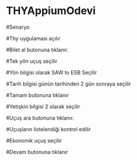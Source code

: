 # THYAppiumOdevi

#Senaryo 

#Thy uygulaması açılır

#Bilet al butonuna tıklanır.

#Tek yön uçuş seçilir

#Yön bilgisi olarak SAW to ESB Seçilir

#Tarih bilgisi günün tarihinden 2 gün sonraya seçilir

#Tamam butonuna tıklanır

#Yetişkin bilgisi 2 olarak seçilir

#Uçuş ara butonuna tıklanır.

#Uçuşların listelendiği kontrol edilir

#Ekonomik uçuş seçilir

#Devam butonuna tıklanır


